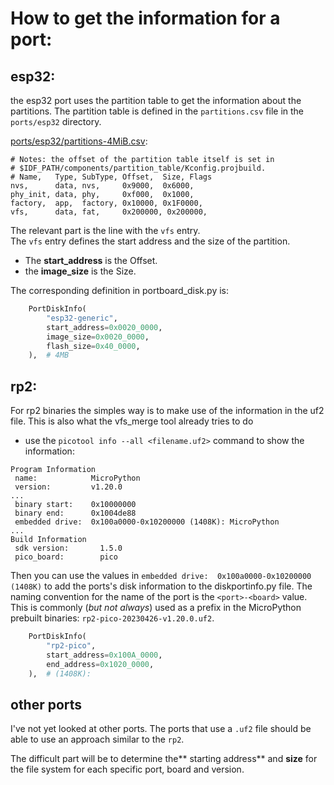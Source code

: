 # How to get the information for a port:

## esp32:

the esp32 port uses the partition table to get the information about the partitions.
The partition table is defined in the `partitions.csv` file in the `ports/esp32` directory.

[ports/esp32/partitions-4MiB.csv](https://github.com/micropython/micropython/blob/master/ports/esp32/partitions-4MiB.csv):
```csv
# Notes: the offset of the partition table itself is set in
# $IDF_PATH/components/partition_table/Kconfig.projbuild.
# Name,   Type, SubType, Offset,  Size, Flags
nvs,      data, nvs,     0x9000,  0x6000,
phy_init, data, phy,     0xf000,  0x1000,
factory,  app,  factory, 0x10000, 0x1F0000,
vfs,      data, fat,     0x200000, 0x200000,
```

The relevant part is the line with the `vfs` entry.   
The `vfs` entry defines the start address and the size of the partition.
 - The **start_address** is the Offset.
 - the **image_size** is the Size.

The corresponding definition in portboard_disk.py is:  
``` python
    PortDiskInfo(
        "esp32-generic",
        start_address=0x0020_0000,
        image_size=0x0020_0000,
        flash_size=0x40_0000,
    ),  # 4MB
```

## rp2:

For rp2 binaries the simples way is to make use of the information in the uf2 file.
This is also what the vfs_merge tool already tries to do 

- use  the `picotool info --all <filename.uf2>` command to show the information:
``` log
Program Information
 name:            MicroPython
 version:         v1.20.0
...
 binary start:    0x10000000
 binary end:      0x1004de88
 embedded drive:  0x100a0000-0x10200000 (1408K): MicroPython
...
Build Information
 sdk version:       1.5.0
 pico_board:        pico

```
Then you can use the values in `embedded drive:  0x100a0000-0x10200000 (1408K)` to add the ports's disk information to the diskportinfo.py file.
The naming convention for the name of the port is the `<port>-<board>` value. This is commonly (_but not always_) used as a prefix in the MicroPython prebuilt binaries: `rp2-pico-20230426-v1.20.0.uf2`.


```python
    PortDiskInfo(
        "rp2-pico",
        start_address=0x100A_0000,
        end_address=0x1020_0000,
    ),  # (1408K):
```

## other ports 
I've not yet looked at other ports.
The ports that use a `.uf2` file should be able to use an approach similar to the `rp2`.

The difficult part will be to determine the** starting address** and **size** for the file system for each specific port, board and version.
